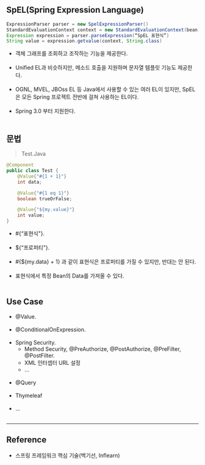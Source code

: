 SpEL(Spring Expression Language)
--------------------------------

```Java
ExpressionParser parser = new SpelExpressionParser()
StandardEvaluationContext context = new StandardEvaluationContext(bean)
Expression expression = parser.parseExpression(“SpEL 표현식”)
String value = expression.getvalue(context, String.class)
```

-	객체 그래프를 조회하고 조작하는 기능을 제공한다.<br><br>
-	Unified EL과 비슷하지만, 메소드 호출을 지원하며 문자열 템플릿 기능도 제공한다.<br><br>
-	OGNL, MVEL, JBOss EL 등 Java에서 사용할 수 있는 여러 EL이 있지만, SpEL은 모든 Spring 프로젝트 전반에 걸쳐 사용하는 EL이다.<br><br>
-	Spring 3.0 부터 지원한다.<br><br>

문법
----

> Test.Java

```Java
@Component
public class Test {
	@Value{"#{1 + 1}"}
	int data;

	@Value{"#{1 eq 1}"}
	boolean trueOrFalse;

	@Value{"${my.value}"}
	int value;
}
```

-	#{“표현식"}.<br><br>
-	${“프로퍼티"}.<br><br>
-	#{${my.data} + 1} 과 같이 표현식은 프로퍼티를 가질 수 있지만, 반대는 안 된다.<br><br>
-	표현식에서 특정 Bean의 Data를 가져올 수 있다.<br><br>

Use Case
--------

-	@Value.<br><br>
-	@ConditionalOnExpression.<br><br>
-	Spring Security.
	-	Method Security, @PreAuthorize, @PostAuthorize, @PreFilter, @PostFilter.
	-	XML 인터셉터 URL 설정
	-	...<br><br>
-	@Query<br><br>
-	Thymeleaf<br><br>
-	...<br><br>

---

Reference
---------

-	스프링 프레임워크 핵심 기술(백기선, Inflearn)
